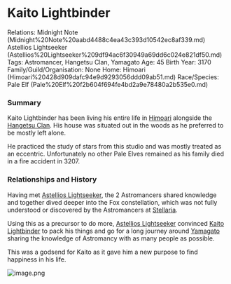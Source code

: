 # Kaito Lightbinder

Relations: Midnight Note (Midnight%20Note%20aabd4488c4ea43c393d10542ec8af339.md) Astellios Lightseeker (Astellios%20Lightseeker%209df94ac6f30949a69dd6c024e821df50.md) 
Tags: Astromancer, Hangetsu Clan, Yamagato
Age: 45
Birth Year: 3170
Family/Guild/Organisation: None
Home: Himoari (Himoari%20428d909dafc94e9d9293056ddd09ab51.md) 
Race/Species: Pale Elf (Pale%20Elf%20f2b604f694fe4bd2a9e78480a2b535e0.md)

### Summary

Kaito Lightbinder has been living his entire life in [Himoari](Himoari%20428d909dafc94e9d9293056ddd09ab51.md) alongside the [Hangetsu Clan](Hangetsu%20Clan%204f4cf2951eef4ce1ae0eb026c3b3ab4e.md). His house was situated out in the woods as he preferred to be mostly left alone.

He practiced the study of stars from this studio and was mostly treated as an eccentric. Unfortunately no other Pale Elves remained as his family died in a fire accident in 3207.

### **Relationships and History**

Having met [Astellios Lightseeker](Astellios%20Lightseeker%209df94ac6f30949a69dd6c024e821df50.md), the 2 Astromancers shared knowledge and together dived deeper into the Fox constellation, which was not fully understood or discovered by the Astromancers at [Stellaria](Stellaria%20f6088af7dce147c4aa46a6e35340ae67.md).

Using this as a precursor to do more, [Astellios Lightseeker](Astellios%20Lightseeker%209df94ac6f30949a69dd6c024e821df50.md) convinced [Kaito Lightbinder](Kaito%20Lightbinder%20812f152080844bc1a77f3a9bec5d9efc.md) to pack his things and go for a long journey around [Yamagato](Yamagato%2046d0fc8d09494cf095ac9d96213767c8.md) sharing the knowledge of Astromancy with as many people as possible.

This was a godsend for Kaito as it gave him a new purpose to find happiness in his life.

![image.png](image%20120.png)